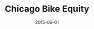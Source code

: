 ---
layout: project
categories: 
  - project
title: "Chicago Bike Equity"
date: 2015-06-01
image: /images/projects/chicago-bike-equity.jpg
description: "Visualization and analysis of Chicago bike lanes. An effort to determine how the bike lane installations are divided among the entire city. Are they distributed equally or equitably?"
github: https://github.com/zorostang/chicago_bike_equity
website: http://www.stevevance.net/slowrollchicago/
creators: Olatunji Oboi Reed and Steven Vance
featured: false
published: true
---